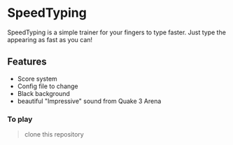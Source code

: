 # SpeedTyping
 SpeedTyping is a simple trainer for your fingers to type faster. Just type the appearing as fast as you can!
 
## Features
- Score system
- Config file to change
- Black background
- beautiful "Impressive" sound from Quake 3 Arena


### To play
 > clone this repository 

